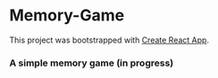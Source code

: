 # Memory-Game

This project was bootstrapped with [Create React App](https://github.com/facebook/create-react-app).

### A simple memory game (in progress)
